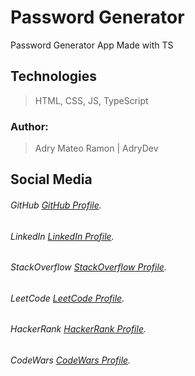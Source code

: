 <!-- ![Preview](public\preview.png). -->

# Password Generator

Password Generator App Made with TS

## Technologies

> HTML, CSS, JS, TypeScript

### Author:

> Adry Mateo Ramon | AdryDev

## Social Media

###### GitHub [GitHub Profile](https://github.com/Adrydevmateo).

###### LinkedIn [LinkedIn Profile](https://www.linkedin.com/in/adry-mateo-ramon-47b1971a6/).

###### StackOverflow [StackOverflow Profile](https://stackoverflow.com/users/17728038/adry-mateo-ramon).

###### LeetCode [LeetCode Profile](https://leetcode.com/adrydevmateo/).

###### HackerRank [HackerRank Profile](https://www.hackerrank.com/adrydevmateo).

###### CodeWars [CodeWars Profile](https://www.codewars.com/users/Adrydevmateo).
